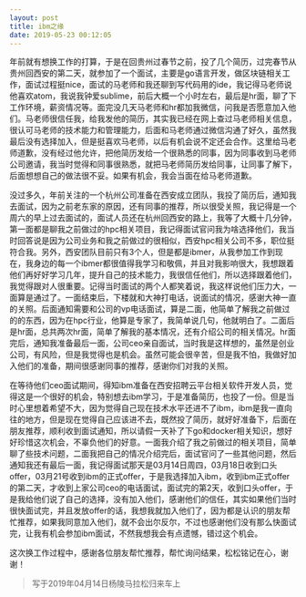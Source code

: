 ```yaml
---
layout: post
title: ibm之缘
date: 2019-05-23 00:12:05
---
```


年前就有想换工作的打算，于是在回贵州过春节之前，投了几个简历，过完春节从贵州回西安的第二天，就参加了一个面试，主要是go语言开发，做区块链相关工作，面试过程挺nice，面试的马老师和我还聊到写代码用的ide，我记得马老师说他喜欢atom，我说我钟爱sublime，前后大概一个小时左右，最后是hr面，聊了下工作环境，薪资情况等。面完没几天马老师和hr都加我微信，问我是否愿意加入他们。马老师很信任我，给我发他的简历，其实我已经在网上查过马老师相关信息，很认可马老师的技术能力和管理能力，后面和马老师通过微信沟通了好久，虽然我最后没有选择加入，但是挺喜欢马老师，以后有机会说不定还会合作。这里给马老师道歉，没有经过他允许，把他简历发给一个很熟悉的同事，因为同事收到马老师公司邀请，我当时觉得和同事很熟悉，就把马老师简历发给同事，让同事了解下，后面想想自己的做法很不妥。如果有机会，我会当面在给马老师道歉。

没过多久，年前关注的一个杭州公司准备在西安成立团队，我投了简历后，通知我去面试，因为之前老东家的原因，还有同事的推荐，所以很受关照，我记得是一个周六的早上过去面试的，面试人员还在杭州回西安的路上，我等了大概十几分钟，第一面都是聊我之前做过的hpc相关项目，我记得面试官问我为啥选择他们，我当时回答说是因为公司业务和我之前做过的很相似，西安hpc相关公司不多，职位挺符合我。另外，西安团队目前只有3个人，但是都是ibmer，从我参加工作到现在，我身边的每一个ibmer都很值得我学习和敬佩，并且对我影响很大，我想跟着他们再好好学习几年，提升自己的技术能力，我很信任他们，所以选择跟着他们，我觉得跟对人很重要。记得当时面试的两个人都笑着说，我这样说他们压力大，一面算是通过了。一面结束后，下楼就和大神打电话，说面试的情况，感谢大神一直的关照。后面通知需要和公司的vp电话面试，算是二面，他简单了解我之前做过的的东西，因为在hpc行业，他算是专家了，我简单说几句，他就明白了。二面后是hr面，总共两次hr面，简单了解我的基本情况，还有介绍公司的相关情况。hr面完后，通知我准备最后一面，公司ceo亲自面试，当时我是这样想的，虽然是创业公司，有风险，但是我觉得也是机会。虽然可能会很辛苦，但是我不怕，我做好加入他们的准备，期间很感谢同事的推荐，感谢你们对我的关照。

在等待他们ceo面试期间，得知ibm准备在西安招聘云平台相关软件开发人员，觉得这是一个很好的机会，特别想去ibm学习，于是准备简历，也投了一份。但是当时心里想着希望不大，因为觉得自己现在技术水平还进不了ibm，ibm是我一直向往的地方，但是现在觉得自己应该进不去，既然投了简历，就好好准备下，后面在朋友推荐，顺利收到面试通知，所以请假一天补了下go和docker相关知识，想好好珍惜这次机会，不辜负他们的好意。一面我介绍了我之前做过的相关项目，简单聊了些技术问题，二面我把自己的情况介绍完后，面试官问了一些其他问题，然后通知我还有最后一面，我记得面试那天是03月14日周四，03月18日收到口头offer，03月21号收到ibm的正式offer，于是我选择加入ibm，收到ibm正式offer的第二天，才收到上家公司ceo的电话面试，面试完的第2天，收到口头offer，于是我给他们说了自己的选择，没有加入他们，感谢他们的信任，其实如果他们当时很快面试完，并且发放offer的话，我想我就加入他们了，因为都是认识的朋友帮忙推荐，如果我同意加入他们，就不会出尔反尔，不过也感谢他们没有那么快面试完，让我有机会参加ibm面试，不然我想我会有点遗憾，错过这个机会。

这次换工作过程中，感谢各位朋友帮忙推荐，帮忙询问结果，松松铭记在心，谢谢！

> 写于2019年04月14日杨陵马拉松归来车上
